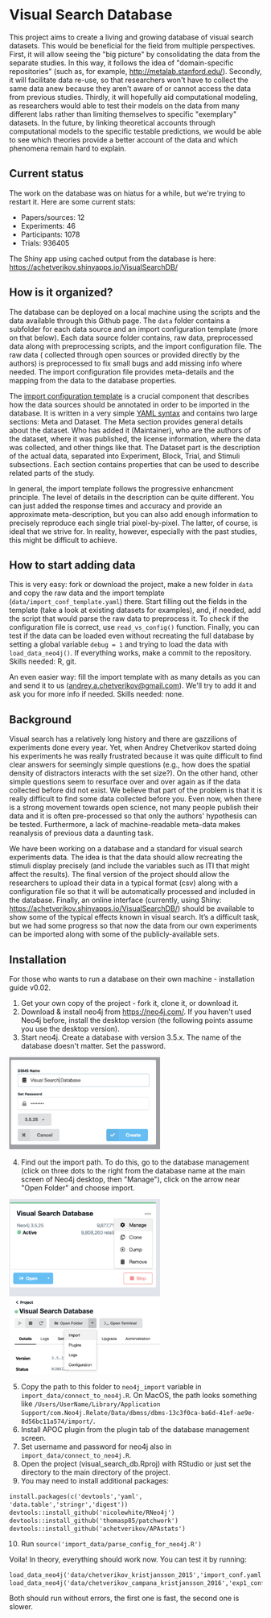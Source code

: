 # Visual Search Database

This project aims to create a living and growing database of visual search datasets. This would be beneficial for the field from multiple perspectives. First, it will allow seeing the "big picture" by consolidating the data from the separate studies. In this way, it follows the idea of "domain-specific repositories" (such as, for example, http://metalab.stanford.edu/). Secondly, it will facilitate data re-use, so that researchers won't have to collect the same data anew because they aren't aware of or cannot access the data from previous studies. Thirdly, it will hopefully aid computational modeling, as researchers would able to test their models on the data from many different labs rather than limiting themselves to specific "exemplary" datasets. In the future, by linking theoretical accounts through computational models to the specific testable predictions, we would be able to see which theories provide a better account of the data and which phenomena remain hard to explain.

## Current status

The work on the database was on hiatus for a while, but we're trying to restart it. Here are some current stats:

* Papers/sources: 12
* Experiments: 46
* Participants: 1078
* Trials: 936405

The Shiny app using cached output from the database is here: https://achetverikov.shinyapps.io/VisualSearchDB/

## How is it organized?

The database can be deployed on a local machine using the scripts and the data available through this Github page. The `data` folder contains a subfolder for each data source and an import configuration template (more on that below). Each data source folder contains, raw data, preprocessed data along with preprocessing scripts, and the import configuration file. The raw data ( collected through open sources or provided directly by the authors) is preprocessed to fix small bugs and add missing info where needed. The import configuration file provides meta-details and the mapping from the data to the database properties. 

The [import configuration template](https://github.com/achetverikov/visual_search_db/blob/master/data/import_conf_template.yaml) is a crucial component that describes how the data sources should be annotated in order to be imported in the database. It is written in a very simple [YAML syntax](https://en.wikipedia.org/wiki/YAML) and contains two large sections: Meta and Dataset. The Meta section provides general details about the dataset. Who has added it (Maintainer), who are the authors of the dataset, where it was published, the license information, where the data was collected, and other things like that. The Dataset part is the description of the actual data, separated into Experiment, Block, Trial, and Stimuli subsections. Each section contains properties that can be used to describe related parts of the study.

In general, the import template follows the progressive enhancment principle. The level of details in the description can be quite different. You can just added the response times and accuracy and provide an approximate meta-description, but you can also add enough information to precisely reproduce each single trial pixel-by-pixel. The latter, of course, is ideal that we strive for. In reality, however, especially with the past studies, this might be difficult to achieve. 

## How to start adding data

This is very easy: fork or download the project, make a new folder in `data` and copy the raw data and the import template (`data/import_conf_template.yaml`) there. Start filling out the fields in the template (take a look at existing datasets for examples), and, if needed, add the script that would parse the raw data to preprocess it. To check if the configuration file is correct, use `read_vs_config()` function. Finally, you can test if the data can be loaded even without recreating the full database by setting a global variable `debug = 1` and trying to load the data with `load_data_neo4j()`. If everything works, make a commit to the repository. Skills needed: R, git. 

An even easier way: fill the import template with as many details as you can and send it to us (andrey.a.chetverikov@gmail.com). We'll try to add it and ask you for more info if needed. Skills needed: none.   

## Background

Visual search has a relatively long history and there are gazzilions of experiments done every year. Yet, when Andrey Chetverikov started doing his experiments he was really frustrated because it was quite difficult to find clear answers for seemingly simple questions (e.g., how does the spatial density of distractors interacts with the set size?). On the other hand, other simple questions seem to resurface over and over again as if the data collected before did not exist. We believe that part of the problem is that it is really difficult to find some data collected before you. Even now, when there is a strong movement towards open science, not many people publish their data and it is often pre-processed so that only the authors' hypothesis can be tested. Furthermore, a lack of machine-readable meta-data makes reanalysis of previous data a daunting task.

We have been working on a database and a standard for visual search experiments data. The idea is that the data should allow recreating the stimuli display precisely (and include the variables such as ITI that might affect the results). The final version of the project should allow the researchers to upload their data in a typical format (csv) along with a configuration file so that it will be automatically processed and included in the database. Finally, an online interface (currently, using Shiny: https://achetverikov.shinyapps.io/VisualSearchDB/) should be available to show some of the typical effects known in visual search. It’s a difficult task, but we had some progress so that now the data from our own experiments can be imported along with some of the publicly-available sets.

## Installation

For those who wants to run a database on their own machine - installation guide v0.02.

1. Get your own copy of the project - fork it, clone it, or download it.
2. Download & install neo4j from https://neo4j.com/. If you haven't used Neo4j before, install the desktop version (the following points assume you use the desktop version). 
3. Start neo4j. Create a database with version 3.5.x. The name of the database doesn't matter. Set the password.
<img src="screenshots/neo4j_create_db.png" alt="neo4j screenshot - creating database" width="300"/>

4. Find out the import path. To do this, go to the database management (click on three dots to the right from the database name at the main screen of Neo4j desktop, then "Manage"), click on the arrow near "Open Folder" and choose import. 

<img src="screenshots/neo4j_where_are_settings.png" alt="neo4j screenshot - settings location" width="300"/>
<img src="screenshots/neo4j_settings_import_folder.png" alt="neo4j screenshot - import folder setting location" width="300"/>

5. Copy the path to this folder to `neo4j_import` variable in `import_data/connect_to_neo4j.R`. On MacOS, the path looks something like `/Users/UserName/Library/Application Support/com.Neo4j.Relate/Data/dbmss/dbms-13c3f0ca-ba6d-41ef-ae9e-8d56bc11a574/import/`. 
6. Install APOC plugin from the plugin tab of the database management screen.
7. Set username and password for neo4j also in `import_data/connect_to_neo4j.R`.
8. Open the project (visual_search_db.Rproj) with RStudio or just set the directory to the main directory of the project.
9. You may need to install additional packages: 
```
install.packages(c('devtools','yaml', 'data.table','stringr','digest'))
devtools::install_github('nicolewhite/RNeo4j')
devtools::install_github('thomasp85/patchwork')
devtools::install_github('achetverikov/APAstats')
```
10. Run `source('import_data/parse_config_for_neo4j.R')` 

Voila! In theory, everything should work now. You can test it by running:
```
load_data_neo4j('data/chetverikov_kristjansson_2015','import_conf.yaml')
load_data_neo4j('data/chetverikov_campana_kristjansson_2016','exp1_config.yaml')
```
Both should run without errors, the first one is fast, the second one is slower.


